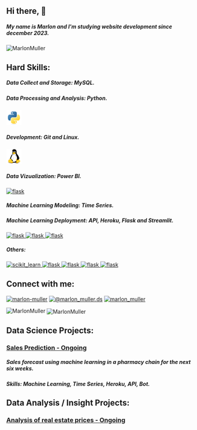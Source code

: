 ## Hi there, :wave:

##### My name is Marlon and I'm studying website development since december 2023.

<p align="left"> <img src="https://komarev.com/ghpvc/?username=MarlonMuller&label=Profile%20views&color=0e75b6&style=flat" alt="MarlonMuller" /> </p>

## Hard Skills:

##### Data Collect and Storage: MySQL.

##### Data Processing and Analysis: Python.
<a href="https://www.python.org" target="_blank"> <img src="https://raw.githubusercontent.com/devicons/devicon/master/icons/python/python-original.svg" alt="python" width="40" height="40"/> </a> 

##### Development: Git and Linux.
<a href="https://www.linux.org/" target="_blank"> <img src="https://raw.githubusercontent.com/devicons/devicon/master/icons/linux/linux-original.svg" alt="linux" width="40" height="40"/> </a>

##### Data Vizualization: Power BI.
<p align="left"> <a href="https://powerbi.microsoft.com/en-us/" target="_blank"> <img src="https://uploaddeimagens.com.br/images/002/851/738/full/powerbi_logo.png?1598489763" alt="flask" width="40" height="40"/> </a> 


##### Machine Learning Modeling: Time Series.

##### Machine Learning Deployment: API, Heroku, Flask and Streamlit.
<p align="left"> <a href="https://dashboard.heroku.com/apps" target="_blank"> <img src="https://blog.4linux.com.br/wp-content/uploads/2018/01/Heroku.png" alt="flask" width="40" height="40"/> </a> <a href="https://flask.palletsprojects.com/" target="_blank"> <img src="https://www.vectorlogo.zone/logos/pocoo_flask/pocoo_flask-icon.svg" alt="flask" width="40" height="40"/> </a> <a href="https://streamlit.io/" target="_blank"> <img src="https://assets.website-files.com/5dc3b47ddc6c0c2a1af74ad0/5e18182ad27bcfbb9dff263a_RGB_Logo_Horizontal_Color_Light_Bg-p-1080.png" alt="flask" width="40" height="40"/> </a>  


##### Others:
<a href="https://scikit-learn.org/" target="_blank"> <img src="https://upload.wikimedia.org/wikipedia/commons/0/05/Scikit_learn_logo_small.svg" alt="scikit_learn" width="40" height="40"/> </a>
<a href="https://pandas.pydata.org/about/" target="_blank"> <img src="https://pandas.pydata.org/static/img/pandas.svg" alt="flask" width="40" height="40"/> </a>
<a href="https://numpy.org/" target="_blank"> <img src="https://numpy.org/images/logos/numpy.svg" alt="flask" width="40" height="40"/> </a> 
<a href="https://matplotlib.org/" target="_blank"> <img src="https://matplotlib.org/_images/sphx_glr_logos2_001.png" alt="flask" width="40" height="40"/> </a> 
<a href="https://seaborn.pydata.org/" target="_blank"> <img src="https://seaborn.pydata.org/_static/logo-wide-lightbg.svg" alt="flask" width="40" height="40"/> </a> 



  


## Connect with me:

<a href="https://www.linkedin.com/feed/" target="blank"><img align="center" src="https://cdn.jsdelivr.net/npm/simple-icons@3.0.1/icons/linkedin.svg" alt="marlon-muller" height="30" width="40" /></a>
<a href="https://www.instagram.com/marlon_muller.ds/" target="blank"><img align="center" src="https://cdn.jsdelivr.net/npm/simple-icons@3.0.1/icons/instagram.svg" alt="@marlon_muller.ds" height="30" width="40" /></a>
<a href="https://marlon-muller.medium.com/" target="blank"><img align="center" src="https://cdn.jsdelivr.net/npm/simple-icons@3.0.1/icons/medium.svg" alt="marlon_muller" height="30" width="40" /></a>

<p><img align="left" src="https://github-readme-stats.vercel.app/api/top-langs?username=MarlonMuller&show_icons=true&theme=dark&locale=en&layout=compact" alt="MarlonMuller" /></p>
<p>&nbsp;<img align="center" src="https://github-readme-stats.vercel.app/api?username=MarlonMuller&show_icons=true&theme=dark&locale=en" alt="MarlonMuller" /></p>


## Data Science Projects:

### [Sales Prediction - Ongoing](https://github.com/MarlonMuller/Rossmann_sales_prediction)

##### Sales forecast using machine learning in a pharmacy chain for the next six weeks.

##### Skills: Machine Learning, Time Series, Heroku, API, Bot.



## Data Analysis / Insight Projects:

### [Analysis of real estate prices - Ongoing](https://github.com/MarlonMuller/Data_Science_Estudos)



<!--
**MarlonMuller/MarlonMuller** is a ✨ _special_ ✨ repository because its `README.md` (this file) appears on your GitHub profile.

Here are some ideas to get you started:

- 🔭 I’m currently working on ...
- 🌱 I’m currently learning ...
- 👯 I’m looking to collaborate on ...
- 🤔 I’m looking for help with ...
- 💬 Ask me about ...
- 📫 How to reach me: ...
- 😄 Pronouns: ...
- ⚡ Fun fact: ...
-->
